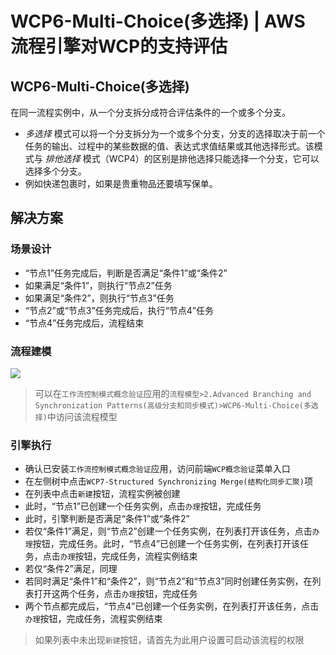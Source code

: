 # WCP6-Multi-Choice(多选择) | AWS 流程引擎对WCP的支持评估

## WCP6-Multi-Choice(多选择)

在同一流程实例中，从一个分支拆分成符合评估条件的一个或多个分支。

  * _多选择_ 模式可以将一个分支拆分为一个或多个分支，分支的选择取决于前一个任务的输出、过程中的某些数据的值、表达式求值结果或其他选择形式。该模式与 _排他选择_ 模式（WCP4）的区别是排他选择只能选择一个分支，它可以选择多个分支。
  * 例如快递包裹时，如果是贵重物品还要填写保单。

## 解决方案

### 场景设计

  * “节点1”任务完成后，判断是否满足“条件1”或“条件2”
  * 如果满足“条件1”，则执行“节点2”任务
  * 如果满足“条件2”，则执行“节点3”任务
  * “节点2”或“节点3”任务完成后，执行“节点4”任务
  * “节点4”任务完成后，流程结束

### 流程建模

![](https://docs.awspaas.com/reference-guide/aws-paas-wcp-reference-guide/part2/wcp6-process-model.png)

> 可以在`工作流控制模式概念验证`应用的`流程模型>2.Advanced Branching and Synchronization Patterns(高级分支和同步模式)>WCP6-Multi-Choice(多选择)`中访问该流程模型

### 引擎执行

  * 确认已安装`工作流控制模式概念验证`应用，访问前端`WCP概念验证`菜单入口
  * 在左侧树中点击`WCP7-Structured Synchronizing Merge(结构化同步汇聚)`项
  * 在列表中点击`新建`按钮，流程实例被创建
  * 此时，“节点1”已创建一个任务实例，点击`办理`按钮，完成任务
  * 此时，引擎判断是否满足“条件1”或“条件2”
  * 若仅“条件1”满足，则“节点2”创建一个任务实例，在列表打开该任务，点击`办理`按钮，完成任务。此时，“节点4”已创建一个任务实例，在列表打开该任务，点击`办理`按钮，完成任务，流程实例结束
  * 若仅“条件2”满足，同理
  * 若同时满足“条件1”和“条件2”，则“节点2”和“节点3”同时创建任务实例，在列表打开这两个任务，点击`办理`按钮，完成任务
  * 两个节点都完成后，“节点4”已创建一个任务实例，在列表打开该任务，点击`办理`按钮，完成任务，流程实例结束

> 如果列表中未出现`新建`按钮，请首先为此用户设置可启动该流程的权限